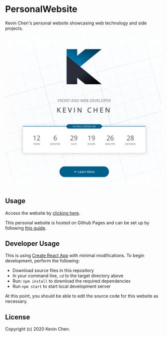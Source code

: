 PersonalWebsite
=======

Kevin Chen's personal website showcasing web technology and side projects.

![alt='promo.jpg'](promo.jpg)

Usage
------------
Access the website by [clicking here](http://k39chen.github.io/PersonalWebsite).

This personal website is hosted on Github Pages and can be set up by following [this guide](https://dev.to/yuribenjamin/how-to-deploy-react-app-in-github-pages-2a1f).

Developer Usage
------------
This is using [Create React App](https://github.com/facebook/create-react-app) with minimal modifications. To begin development, perform the following:

- Download source files in this repository
- In your command line, `cd` to the target directory above
- Run: `npm install` to download the required dependencies
- Run `npm start` to start local development server

At this point, you should be able to edit the source code for this website as necessary.

License
-------------
Copyright (c) 2020 Kevin Chen.
